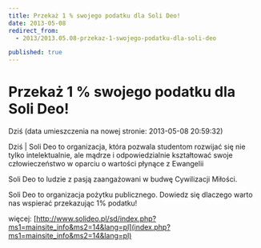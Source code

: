 ```yaml
---
title: Przekaż 1 % swojego podatku dla Soli Deo!
date: 2013-05-08
redirect_from: 
  - 2013/2013.05.08-przekaz-1-swojego-podatku-dla-soli-deo

published: true
---
```




# Przekaż 1 % swojego podatku dla Soli Deo!

<time>Dziś (data umieszczenia na nowej stronie: 2013-05-08 20:59:32)</time>

Dziś | Soli Deo to organizacja, która pozwala studentom rozwijać się nie tylko intelektualnie, ale mądrze i odpowiedzialnie kształtować swoje człowieczeństwo w oparciu o wartości płynące z Ewangelii

Soli Deo to ludzie z pasją zaangażowani w budwę Cywilizacji Miłości.

Soli Deo to organizacja pożytku publicznego.
Dowiedz się dlaczego warto nas wspierać przekazując 1% podatku!

więcej: 
[http://www.solideo.pl/sd/index.php?ms1=mainsite_info&ms2=14&lang=pl](index.php?ms1=mainsite_info&ms2=14&lang=pl)

&nbsp;


<!--{{json:{"created_date":"2013-05-08 20:59:32","publish_down":"0000-00-00 00:00:00","id":"1021"}}}-->